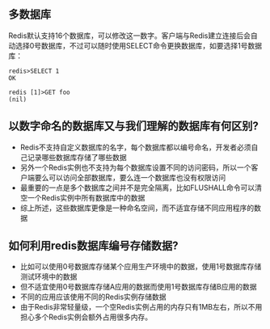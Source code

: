 ## 多数据库

Redis默认支持16个数据库，可以修改这一数字。客户端与Redis建立连接后会自动选择0号数据库，不过可以随时使用SELECT命令更换数据库，如要选择1号数据库：

```shell
redis>SELECT 1
OK

redis [1]>GET foo
(nil)
```

## 以数字命名的数据库又与我们理解的数据库有何区别?

- Redis不支持自定义数据库的名字，每个数据库都以编号命名，开发者必须自己记录哪些数据库存储了哪些数据
- 另外一个Redis实例也不支持为每个数据库设置不同的访问密码，所以一个客户端要么可以访问全部数据库，要么连一个数据库也没有权限访问
- 最重要的一点是多个数据库之间并不是完全隔离，比如FLUSHALL命令可以清空一个Redis实例中所有数据库中的数据
- 综上所述，这些数据库更像是一种命名空间，而不适宜存储不同应用程序的数据

## 如何利用redis数据库编号存储数据?

- 比如可以使用0号数据库存储某个应用生产环境中的数据，使用1号数据库存储测试环境中的数据
- 但不适宜使用0号数据库存储A应用的数据而使用1号数据库存储B应用的数据
- 不同的应用应该使用不同的Redis实例存储数据
- 由于Redis非常轻量级，一个空Redis实例占用的内存只有1MB左右，所以不用担心多个Redis实例会额外占用很多内存。
